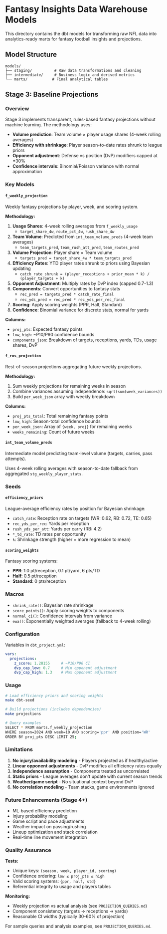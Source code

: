 # Fantasy Insights Data Warehouse Models

This directory contains the dbt models for transforming raw NFL data into analytics-ready marts for fantasy football insights and projections.

## Model Structure

```
models/
├── staging/          # Raw data transformations and cleaning
├── intermediate/     # Business logic and derived metrics  
└── marts/           # Final analytical tables
```

## Stage 3: Baseline Projections

### Overview

Stage 3 implements transparent, rules-based fantasy projections without machine learning. The methodology uses:

- **Volume prediction**: Team volume × player usage shares (4-week rolling averages)
- **Efficiency with shrinkage**: Player season-to-date rates shrunk to league priors
- **Opponent adjustment**: Defense vs position (DvP) modifiers capped at ±30%
- **Confidence intervals**: Binomial/Poisson variance with normal approximation

### Key Models

#### `f_weekly_projection`
Weekly fantasy projections by player, week, and scoring system.

**Methodology:**
1. **Usage Shares**: 4-week rolling averages from `f_weekly_usage`
   - `target_share_4w`, `route_pct_4w`, `rush_share_4w`
2. **Team Volume**: Predicted from `int_team_volume_preds` (4-week team averages)
   - `team_targets_pred`, `team_rush_att_pred`, `team_routes_pred`
3. **Volume Projection**: Player share × Team volume
   - `targets_pred = target_share_4w * team_targets_pred`
4. **Efficiency Rates**: YTD player rates shrunk to priors using Bayesian updating
   - `catch_rate_shrunk = (player_receptions + prior_mean * k) / (player_targets + k)`
5. **Opponent Adjustment**: Multiply rates by DvP index (capped 0.7-1.3)
6. **Components**: Convert opportunities to fantasy stats
   - `rec_pred = targets_pred * catch_rate_final`
   - `rec_yds_pred = rec_pred * rec_yds_per_rec_final`
7. **Scoring**: Apply scoring weights (PPR, Half, Standard)
8. **Confidence**: Binomial variance for discrete stats, normal for yards

**Columns:**
- `proj_pts`: Expected fantasy points
- `low`, `high`: ~P10/P90 confidence bounds  
- `components_json`: Breakdown of targets, receptions, yards, TDs, usage shares, DvP

#### `f_ros_projection`
Rest-of-season projections aggregating future weekly projections.

**Methodology:**
1. Sum weekly projections for remaining weeks in season
2. Combine variances assuming independence: `sqrt(sum(week_variances))`
3. Build `per_week_json` array with weekly breakdown

**Columns:**
- `proj_pts_total`: Total remaining fantasy points
- `low`, `high`: Season-total confidence bounds
- `per_week_json`: Array of `{week, proj}` for remaining weeks
- `weeks_remaining`: Count of future weeks

#### `int_team_volume_preds`
Intermediate model predicting team-level volume (targets, carries, pass attempts).

Uses 4-week rolling averages with season-to-date fallback from aggregated `stg_weekly_player_stats`.

### Seeds

#### `efficiency_priors`
League-average efficiency rates by position for Bayesian shrinkage:
- `catch_rate`: Reception rate on targets (WR: 0.62, RB: 0.72, TE: 0.65)  
- `rec_yds_per_rec`: Yards per reception
- `rush_yds_per_att`: Yards per carry (RB: 4.2)
- `*_td_rate`: TD rates per opportunity
- `k`: Shrinkage strength (higher = more regression to mean)

#### `scoring_weights`
Fantasy scoring systems:
- **PPR**: 1.0 pt/reception, 0.1 pt/yard, 6 pts/TD
- **Half**: 0.5 pt/reception  
- **Standard**: 0 pts/reception

### Macros

- `shrink_rate()`: Bayesian rate shrinkage
- `score_points()`: Apply scoring weights to components
- `normal_ci()`: Confidence intervals from variance
- `ewa()`: Exponentially weighted averages (fallback to 4-week rolling)

### Configuration

Variables in `dbt_project.yml`:
```yaml
vars:
  projections:
    z_score: 1.28155     # ~P10/P90 CI
    dvp_cap_low: 0.7     # Min opponent adjustment  
    dvp_cap_high: 1.3    # Max opponent adjustment
```

### Usage

```bash
# Load efficiency priors and scoring weights
make dbt-seed

# Build projections (includes dependencies)
make projections

# Query examples
SELECT * FROM marts.f_weekly_projection 
WHERE season=2024 AND week=10 AND scoring='ppr' AND position='WR'
ORDER BY proj_pts DESC LIMIT 25;
```

### Limitations

1. **No injury/availability modeling** - Players projected as if healthy/active
2. **Linear opponent adjustments** - DvP modifies all efficiency rates equally  
3. **Independence assumption** - Components treated as uncorrelated
4. **Static priors** - League averages don't update with current season trends
5. **Weather/game script** - No situational context beyond DvP
6. **No correlation modeling** - Team stacks, game environments ignored

### Future Enhancements (Stage 4+)

- ML-based efficiency prediction
- Injury probability modeling  
- Game script and pace adjustments
- Weather impact on passing/rushing
- Lineup optimization and stack correlation
- Real-time line movement integration

### Quality Assurance

**Tests:**
- Unique keys: `(season, week, player_id, scoring)`
- Confidence ordering: `low ≤ proj_pts ≤ high`  
- Valid scoring systems: `{ppr, half, std}`
- Referential integrity to usage and players tables

**Monitoring:**
- Weekly projection vs actual analysis (see `PROJECTION_QUERIES.md`)
- Component consistency (targets → receptions → yards)
- Reasonable CI widths (typically 30-60% of projection)

For sample queries and analysis examples, see `PROJECTION_QUERIES.md`.